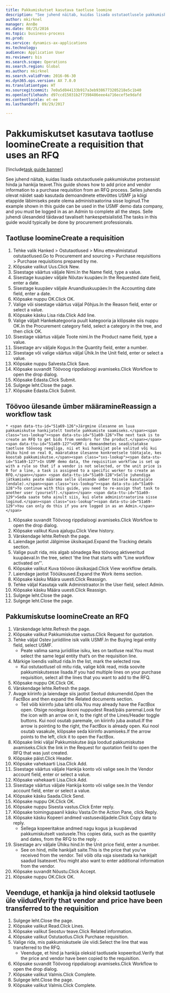 ```yaml
--- 
title: Pakkumiskutset kasutava taotluse loomine
description: "See juhend näitab, kuidas lisada ostutaotlusele pakkumiskutse protsessist hinda ja hankija teavet."
author: mkirknel
manager: AnnBe
ms.date: 08/25/2016
ms.topic: business-process
ms.prod: 
ms.service: dynamics-ax-applications
ms.technology: 
audience: Application User
ms.reviewer: bis
ms.search.scope: Operations
ms.search.region: Global
ms.author: mkirknel
ms.search.validFrom: 2016-06-30
ms.dyn365.ops.version: AX 7.0.0
ms.translationtype: HT
ms.sourcegitcommit: 7e0a5d044133b917a3eb9386773205218e5c1b40
ms.openlocfilehash: d97ccd15031b2f7398486eee4a716ecef5e9dafd
ms.contentlocale: et-ee
ms.lasthandoff: 09/29/2017

---
```

# <a name="create-a-requisition-that-uses-an-rfq"></a><span data-ttu-id="51a69-103">Pakkumiskutset kasutava taotluse loomine</span><span class="sxs-lookup"><span data-stu-id="51a69-103">Create a requisition that uses an RFQ</span></span>

[!include[task guide banner](../../includes/task-guide-banner.md)]

<span data-ttu-id="51a69-104">See juhend näitab, kuidas lisada ostutaotlusele pakkumiskutse protsessist hinda ja hankija teavet.</span><span class="sxs-lookup"><span data-stu-id="51a69-104">This guide shows how to add price and vendor information to a purchase requisition from an RFQ process.</span></span> <span data-ttu-id="51a69-105">Selles juhendis olevat näidet saab kasutada demoandmete ettevõttes USMF ja kõigi etappide läbimiseks peate olema administraatorina sisse loginud.</span><span class="sxs-lookup"><span data-stu-id="51a69-105">The example shown in this guide can be used in the USMF demo data company, and you must be logged in as an Admin to complete all the steps.</span></span> <span data-ttu-id="51a69-106">Selle juhendi ülesandeid täidavad tavaliselt hankespetsialistid.</span><span class="sxs-lookup"><span data-stu-id="51a69-106">The tasks in this guide would typically be done by procurement professionals.</span></span>


## <a name="create-a-requisition"></a><span data-ttu-id="51a69-107">Taotluse loomine</span><span class="sxs-lookup"><span data-stu-id="51a69-107">Create a requisition</span></span>
1. <span data-ttu-id="51a69-108">Tehke valik Hanked > Ostutaotlused > Minu ettevalmistatud ostutaotlused.</span><span class="sxs-lookup"><span data-stu-id="51a69-108">Go to Procurement and sourcing > Purchase requisitions > Purchase requisitions prepared by me.</span></span>
2. <span data-ttu-id="51a69-109">Klõpsake valikut Uus.</span><span class="sxs-lookup"><span data-stu-id="51a69-109">Click New.</span></span>
3. <span data-ttu-id="51a69-110">Sisestage väärtus väljale Nimi.</span><span class="sxs-lookup"><span data-stu-id="51a69-110">In the Name field, type a value.</span></span>
4. <span data-ttu-id="51a69-111">Sisestage kuupäev väljale Nõutav kuupäev.</span><span class="sxs-lookup"><span data-stu-id="51a69-111">In the Requested date field, enter a date.</span></span>
5. <span data-ttu-id="51a69-112">Sisestage kuupäev väljale Aruandluskuupäev.</span><span class="sxs-lookup"><span data-stu-id="51a69-112">In the Accounting date field, enter a date.</span></span>
6. <span data-ttu-id="51a69-113">Klõpsake nuppu OK.</span><span class="sxs-lookup"><span data-stu-id="51a69-113">Click OK.</span></span>
7. <span data-ttu-id="51a69-114">Valige või sisestage väärtus väljal Põhjus.</span><span class="sxs-lookup"><span data-stu-id="51a69-114">In the Reason field, enter or select a value.</span></span>
8. <span data-ttu-id="51a69-115">Klõpsake käsku Lisa rida.</span><span class="sxs-lookup"><span data-stu-id="51a69-115">Click Add line.</span></span>
9. <span data-ttu-id="51a69-116">Valige väljalt Hankekategooria puult kategooria ja klõpsake siis nuppu OK.</span><span class="sxs-lookup"><span data-stu-id="51a69-116">In the Procurement category field, select a category in the tree, and then click OK.</span></span>
10. <span data-ttu-id="51a69-117">Sisestage väärtus väljale Toote nimi.</span><span class="sxs-lookup"><span data-stu-id="51a69-117">In the Product name field, type a value.</span></span>
11. <span data-ttu-id="51a69-118">Sisestage arv väljale Kogus.</span><span class="sxs-lookup"><span data-stu-id="51a69-118">In the Quantity field, enter a number.</span></span>
12. <span data-ttu-id="51a69-119">Sisestage või valige väärtus väljal Ühik.</span><span class="sxs-lookup"><span data-stu-id="51a69-119">In the Unit field, enter or select a value.</span></span>
13. <span data-ttu-id="51a69-120">Klõpsake nuppu Salvesta.</span><span class="sxs-lookup"><span data-stu-id="51a69-120">Click Save.</span></span>
14. <span data-ttu-id="51a69-121">Klõpsake suvandit Töövoog rippdialoogi avamiseks.</span><span class="sxs-lookup"><span data-stu-id="51a69-121">Click Workflow to open the drop dialog.</span></span>
15. <span data-ttu-id="51a69-122">Klõpsake Edasta.</span><span class="sxs-lookup"><span data-stu-id="51a69-122">Click Submit.</span></span>
16. <span data-ttu-id="51a69-123">Sulgege leht.</span><span class="sxs-lookup"><span data-stu-id="51a69-123">Close the page.</span></span>
17. <span data-ttu-id="51a69-124">Klõpsake Edasta.</span><span class="sxs-lookup"><span data-stu-id="51a69-124">Click Submit.</span></span>

## <a name="reassign-a-workflow-task"></a><span data-ttu-id="51a69-125">Töövoo ülesande ümber määramine</span><span class="sxs-lookup"><span data-stu-id="51a69-125">Reassign a workflow task</span></span>
    * <span data-ttu-id="51a69-126">Järgmine ülesanne on luua pakkumiskutse hankijatelt tootele pakkumiste saamiseks.</span><span class="sxs-lookup"><span data-stu-id="51a69-126">The next task is to create an RFQ to get bids from vendors for the product.</span></span> <span data-ttu-id="51a69-127">USMF-i demoandmetes seadistatakse taotluse töövoog reegliga, nii et kui hankijat pole valitud või kui ühiku hind on real 0, määratakse ülesanne konkreetsele töötajale, kes koostab pakkumiskutse.</span><span class="sxs-lookup"><span data-stu-id="51a69-127">In USMF demo data, the requisition workflow is set up with a rule so that if a vendor is not selected, or the unit price is 0 for a line, a task is assigned to a specific worker to create an RFQ.</span></span> <span data-ttu-id="51a69-128">Selle juhendiga jätkamiseks peate määrama selle ülesande ümber teisele kasutajale (endale).</span><span class="sxs-lookup"><span data-stu-id="51a69-128">To continue with this guide, you need to re-assign that task to another user (yourself).</span></span> <span data-ttu-id="51a69-129">Seda saate teha ainult siis, kui olete administraatorina sisse loginud.</span><span class="sxs-lookup"><span data-stu-id="51a69-129">You can only do this if you are logged in as an Admin.</span></span>  
1. <span data-ttu-id="51a69-130">Klõpsake suvandit Töövoog rippdialoogi avamiseks.</span><span class="sxs-lookup"><span data-stu-id="51a69-130">Click Workflow to open the drop dialog.</span></span>
2. <span data-ttu-id="51a69-131">Klõpsake valikut Kuva ajalugu.</span><span class="sxs-lookup"><span data-stu-id="51a69-131">Click View history.</span></span>
3. <span data-ttu-id="51a69-132">Värskendage lehte.</span><span class="sxs-lookup"><span data-stu-id="51a69-132">Refresh the page.</span></span>
4. <span data-ttu-id="51a69-133">Laiendage jaotist Jälgimise üksikasjad.</span><span class="sxs-lookup"><span data-stu-id="51a69-133">Expand the Tracking details section.</span></span>
5. <span data-ttu-id="51a69-134">Valige puult rida, mis algab sõnadega Rea töövoog aktiveeritud kuupäeval.</span><span class="sxs-lookup"><span data-stu-id="51a69-134">In the tree, select 'the line that starts with “Line workflow activated on”'.</span></span>
6. <span data-ttu-id="51a69-135">Klõpsake valikut Kuva töövoo üksikasjad.</span><span class="sxs-lookup"><span data-stu-id="51a69-135">Click View workflow details.</span></span>
7. <span data-ttu-id="51a69-136">Laiendage jaotist Tööüksused.</span><span class="sxs-lookup"><span data-stu-id="51a69-136">Expand the Work items section.</span></span>
8. <span data-ttu-id="51a69-137">Klõpsake käsku Määra uuesti.</span><span class="sxs-lookup"><span data-stu-id="51a69-137">Click Reassign.</span></span>
9. <span data-ttu-id="51a69-138">Tehke väljal Kasutaja valik Administraator.</span><span class="sxs-lookup"><span data-stu-id="51a69-138">In the User field, select Admin.</span></span>
10. <span data-ttu-id="51a69-139">Klõpsake käsku Määra uuesti.</span><span class="sxs-lookup"><span data-stu-id="51a69-139">Click Reassign.</span></span>
11. <span data-ttu-id="51a69-140">Sulgege leht.</span><span class="sxs-lookup"><span data-stu-id="51a69-140">Close the page.</span></span>
12. <span data-ttu-id="51a69-141">Sulgege leht.</span><span class="sxs-lookup"><span data-stu-id="51a69-141">Close the page.</span></span>

## <a name="create-an-rfq"></a><span data-ttu-id="51a69-142">Pakkumiskutse loomine</span><span class="sxs-lookup"><span data-stu-id="51a69-142">Create an RFQ</span></span>
1. <span data-ttu-id="51a69-143">Värskendage lehte.</span><span class="sxs-lookup"><span data-stu-id="51a69-143">Refresh the page.</span></span>
2. <span data-ttu-id="51a69-144">Klõpsake valikut Pakkumiskutse vastus.</span><span class="sxs-lookup"><span data-stu-id="51a69-144">Click Request for quotation.</span></span>
3. <span data-ttu-id="51a69-145">Tehke väljal Ostev juriidiline isik valik USMF.</span><span class="sxs-lookup"><span data-stu-id="51a69-145">In the Buying legal entity field, select USMF.</span></span>
    * <span data-ttu-id="51a69-146">Peate valima sama juriidilise isiku, kes on taotluse real.</span><span class="sxs-lookup"><span data-stu-id="51a69-146">You must select the same legal entity that’s on the requisition line.</span></span>  
4. <span data-ttu-id="51a69-147">Märkige loendis valitud rida.</span><span class="sxs-lookup"><span data-stu-id="51a69-147">In the list, mark the selected row.</span></span>
    * <span data-ttu-id="51a69-148">Kui ostutaotlusel oli mitu rida, valige kõik read, mida soovite pakkumiskutsesse lisada.</span><span class="sxs-lookup"><span data-stu-id="51a69-148">If you had multiple lines on your purchase requisition, select all the lines that you want to add to the RFQ.</span></span>  
5. <span data-ttu-id="51a69-149">Klõpsake nuppu OK.</span><span class="sxs-lookup"><span data-stu-id="51a69-149">Click OK.</span></span>
6. <span data-ttu-id="51a69-150">Värskendage lehte.</span><span class="sxs-lookup"><span data-stu-id="51a69-150">Refresh the page.</span></span>
7. <span data-ttu-id="51a69-151">Avage kiirinfo ja laiendage siis jaotist Seotud dokumendid.</span><span class="sxs-lookup"><span data-stu-id="51a69-151">Open the FactBox and then expand the Related documents section.</span></span>
    * <span data-ttu-id="51a69-152">Teil võib kiirinfo juba lahti olla.</span><span class="sxs-lookup"><span data-stu-id="51a69-152">You may already have the FactBox open.</span></span> <span data-ttu-id="51a69-153">Otsige noolega ikooni nuppudest Read/päis paremal.</span><span class="sxs-lookup"><span data-stu-id="51a69-153">Look for the icon with an arrow on it, to the right of the Lines/Header toggle buttons.</span></span> <span data-ttu-id="51a69-154">Kui nool osutab paremale, on kiirinfo juba avatud.</span><span class="sxs-lookup"><span data-stu-id="51a69-154">If the arrow is pointing to the right, the FactBox is already open.</span></span> <span data-ttu-id="51a69-155">Kui nool osutab vasakule, klõpsake seda kiirinfo avamiseks.</span><span class="sxs-lookup"><span data-stu-id="51a69-155">If the arrow points to the left, click it to open the FactBox.</span></span>  
8. <span data-ttu-id="51a69-156">Klõpsake linki väljal Pakkumiskutse äsja loodud pakkumiskutse avamiseks.</span><span class="sxs-lookup"><span data-stu-id="51a69-156">Click the link in the Request for quotation field to open the RFQ that was just created.</span></span>
9. <span data-ttu-id="51a69-157">Klõpsake päist.</span><span class="sxs-lookup"><span data-stu-id="51a69-157">Click Header.</span></span>
10. <span data-ttu-id="51a69-158">Klõpsake vahekaarti Lisa.</span><span class="sxs-lookup"><span data-stu-id="51a69-158">Click Add.</span></span>
11. <span data-ttu-id="51a69-159">Sisestage väärtus väljale Hankija konto või valige see.</span><span class="sxs-lookup"><span data-stu-id="51a69-159">In the Vendor account field, enter or select a value.</span></span>
12. <span data-ttu-id="51a69-160">Klõpsake vahekaarti Lisa.</span><span class="sxs-lookup"><span data-stu-id="51a69-160">Click Add.</span></span>
13. <span data-ttu-id="51a69-161">Sisestage väärtus väljale Hankija konto või valige see.</span><span class="sxs-lookup"><span data-stu-id="51a69-161">In the Vendor account field, enter or select a value.</span></span>
14. <span data-ttu-id="51a69-162">Klõpsake käsku Saada.</span><span class="sxs-lookup"><span data-stu-id="51a69-162">Click Send.</span></span>
15. <span data-ttu-id="51a69-163">Klõpsake nuppu OK.</span><span class="sxs-lookup"><span data-stu-id="51a69-163">Click OK.</span></span>
16. <span data-ttu-id="51a69-164">Klõpsake nuppu Sisesta vastus.</span><span class="sxs-lookup"><span data-stu-id="51a69-164">Click Enter reply.</span></span>
17. <span data-ttu-id="51a69-165">Klõpsake toimingupaanil käsku Vasta.</span><span class="sxs-lookup"><span data-stu-id="51a69-165">On the Action Pane, click Reply.</span></span>
18. <span data-ttu-id="51a69-166">Klõpsake käsku Kopeeri andmed vastuseväljadele.</span><span class="sxs-lookup"><span data-stu-id="51a69-166">Click Copy data to reply.</span></span>
    * <span data-ttu-id="51a69-167">Sellega kopeeritakse andmed nagu kogus ja kuupäevad pakkumiskutselt vastusele.</span><span class="sxs-lookup"><span data-stu-id="51a69-167">This copies data, such as the quantity and dates, from the RFQ to the reply .</span></span>  
19. <span data-ttu-id="51a69-168">Sisestage arv väljale Ühiku hind.</span><span class="sxs-lookup"><span data-stu-id="51a69-168">In the Unit price field, enter a number.</span></span>
    * <span data-ttu-id="51a69-169">See on hind, mille hankijalt saite.</span><span class="sxs-lookup"><span data-stu-id="51a69-169">This is the price that you’ve received from the vendor.</span></span> <span data-ttu-id="51a69-170">Teil võib olla vaja sisestada ka hankijalt saadud lisateavet.</span><span class="sxs-lookup"><span data-stu-id="51a69-170">You might also want to enter additional information from the vendor.</span></span>  
20. <span data-ttu-id="51a69-171">Klõpsake suvandit Nõustu.</span><span class="sxs-lookup"><span data-stu-id="51a69-171">Click Accept.</span></span>
21. <span data-ttu-id="51a69-172">Klõpsake nuppu OK.</span><span class="sxs-lookup"><span data-stu-id="51a69-172">Click OK.</span></span>

## <a name="verify-that-vendor-and-price-have-been-transferred-to-the-requisition"></a><span data-ttu-id="51a69-173">Veenduge, et hankija ja hind oleksid taotlusele üle viidud</span><span class="sxs-lookup"><span data-stu-id="51a69-173">Verify that vendor and price have been transferred to the requisition</span></span>
1. <span data-ttu-id="51a69-174">Sulgege leht.</span><span class="sxs-lookup"><span data-stu-id="51a69-174">Close the page.</span></span>
2. <span data-ttu-id="51a69-175">Klõpsake valikut Read.</span><span class="sxs-lookup"><span data-stu-id="51a69-175">Click Lines.</span></span>
3. <span data-ttu-id="51a69-176">Klõpsake valikut Seostuv teave.</span><span class="sxs-lookup"><span data-stu-id="51a69-176">Click Related information.</span></span>
4. <span data-ttu-id="51a69-177">Klõpsake valikut Ostutaotlus.</span><span class="sxs-lookup"><span data-stu-id="51a69-177">Click Purchase requisition.</span></span>
5. <span data-ttu-id="51a69-178">Valige rida, mis pakkumiskutsele üle viidi.</span><span class="sxs-lookup"><span data-stu-id="51a69-178">Select the line that was transferred to the RFQ.</span></span>
    * <span data-ttu-id="51a69-179">Veenduge, et hind ja hankija oleksid taotlusele kopeeritud.</span><span class="sxs-lookup"><span data-stu-id="51a69-179">Verify that the price and vendor have been copied to the requisition.</span></span>  
6. <span data-ttu-id="51a69-180">Klõpsake suvandit Töövoog rippdialoogi avamiseks.</span><span class="sxs-lookup"><span data-stu-id="51a69-180">Click Workflow to open the drop dialog.</span></span>
7. <span data-ttu-id="51a69-181">Klõpsake valikut Valmis.</span><span class="sxs-lookup"><span data-stu-id="51a69-181">Click Complete.</span></span>
8. <span data-ttu-id="51a69-182">Sulgege leht.</span><span class="sxs-lookup"><span data-stu-id="51a69-182">Close the page.</span></span>
9. <span data-ttu-id="51a69-183">Klõpsake valikut Valmis.</span><span class="sxs-lookup"><span data-stu-id="51a69-183">Click Complete.</span></span>


